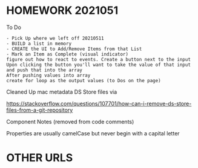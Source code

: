 # HOMEWORK 2021051

To Do

```
- Pick Up where we left off 20210511
- BUILD a list in memory
- CREATE the UI to Add/Remove Items from that List
- Mark an Item as Complete (visual indicator)
figure out how to react to events. Create a button next to the input
Upon clicking the button you'll want to take the value of that input and push that into the array
After pushing values into array
create for loop as the output values (to Dos on the page)
```
Cleaned Up mac metadata DS Store files via

https://stackoverflow.com/questions/107701/how-can-i-remove-ds-store-files-from-a-git-repository


Component Notes (removed from code comments)

Properties are usually camelCase but never begin with a capital letter

# OTHER URLS


